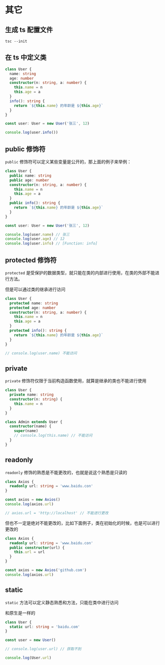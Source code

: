 # 其它

## 生成 ts 配置文件

```shell
tsc --init
```

## 在 ts 中定义类

```ts
class User {
  name: string
  age: number
  constructor(n: string, a: number) {
    this.name = n
    this.age = a
  }
  info(): string {
    return `${this.name} 的年龄是 ${this.age}`
  }
}

const user: User = new User('张三', 12)

console.log(user.info())
```

## public 修饰符

`public` 修饰符可以定义某些变量是公开的，那上面的例子来举例：

```ts
class User {
  public name: string
  public age: number
  constructor(n: string, a: number) {
    this.name = n
    this.age = a
  }
  public info(): string {
    return `${this.name} 的年龄是 ${this.age}`
  }
}

const user: User = new User('张三', 12)

console.log(user.name) // 张三
console.log(user.age) // 12
console.log(user.info) // [Function: info]
```

## protected 修饰符

`protected` 是受保护的数据类型，就只能在类的内部进行使用，在类的外部不能进行方法。

但是可以通过类的继承进行访问

```ts
class User {
  protected name: string
  protected age: number
  constructor(n: string, a: number) {
    this.name = n
    this.age = a
  }
  protected info(): string {
    return `${this.name} 的年龄是 ${this.age}`
  }
}

// console.log(user.name) 不能访问
```

## private

`private` 修饰符仅限于当前构造函数使用，就算是继承的类也不能进行使用

```ts
class User {
  private name: string
  constructor(n: string) {
    this.name = n
  }
}

class Admin extends User {
  constructor(name) {
    super(name)
    // console.log(this.name) // 不能访问
  }
}
```

## readonly

`readonly` 修饰的熟悉是不能更改的，也就是说这个熟悉是只读的

```ts
class Axios {
  readonly url: string = 'www.baidu.con'
}

const axios = new Axios()
console.log(axios.url)

// axios.url = 'http://localhost' // 不能进行更改
```

但也不一定是绝对不能更改的，比如下面例子，类在初始化的时候，也是可以进行更改的

```ts
class Axios {
  readonly url: string = 'www.baidu.con'
  public constructor(url) {
    this.url = url
  }
}

const axios = new Axios('github.com')
console.log(axios.url)
```

## static

`static` 方法可以定义静态熟悉和方法，只能在类中进行访问

和原生是一样的

```ts
class User {
  static url: string = 'baidu.com'
}

const user = new User()

// console.log(user.url) // 获取不到

console.log(User.url)
```
